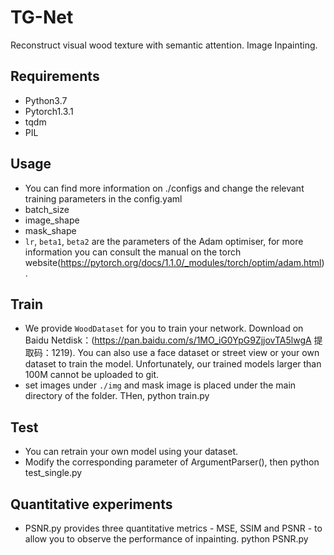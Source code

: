 # TG-Net
Reconstruct visual wood texture with semantic attention. Image Inpainting. 


## Requirements
- Python3.7
- Pytorch1.3.1
- tqdm
- PIL

## Usage
- You can find more information on ./configs and change the relevant training parameters in the config.yaml
- batch_size
- image_shape
- mask_shape
- `lr`, `beta1`, `beta2` are the parameters of the Adam optimiser, for more information you can consult the manual on the torch website(https://pytorch.org/docs/1.1.0/_modules/torch/optim/adam.html).

## Train
- We provide `WoodDataset` for you to train your network. Download on Baidu Netdisk：(https://pan.baidu.com/s/1MO_iG0YpG9ZjjovTA5lwgA 
提取码：1219). You can also use a face dataset or street view or your own dataset to train the model. Unfortunately, our trained models larger than 100M cannot be uploaded to git.
- set images under `./img` and mask image is placed under the main directory of the folder. THen,
        python train.py

## Test
- You can retrain your own model using your dataset.
- Modify the corresponding parameter of ArgumentParser(), then
        python test_single.py

## Quantitative experiments
- PSNR.py provides three quantitative metrics - MSE, SSIM and PSNR - to allow you to observe the performance of inpainting.
        python PSNR.py
